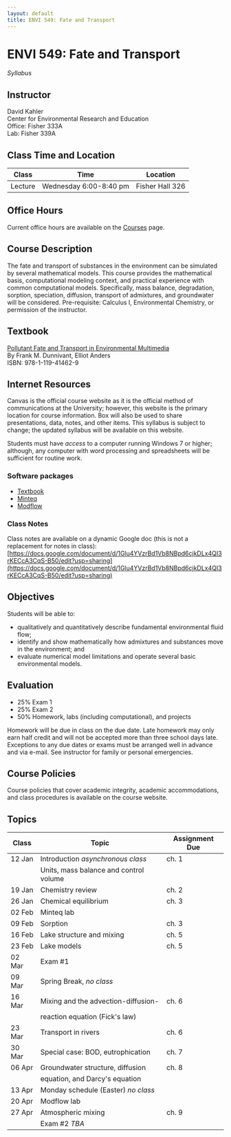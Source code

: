 ```yaml
---
layout: default
title: ENVI 549: Fate and Transport
---
```

# ENVI 549: Fate and Transport  

*Syllabus*  
## Instructor  
David Kahler  
Center for Environmental Research and Education  
Office: Fisher 333A  
Lab: Fisher 339A  

## Class Time and Location  

|Class|Time|Location|
|---|---|---|
|Lecture|Wednesday 6:00-8:40 pm|Fisher Hall 326|  

## Office Hours
Current office hours are available on the [Courses](courses.html) page.  

## Course Description
The fate and transport of substances in the environment can be simulated by several mathematical models.  This course provides the mathematical basis, computational modeling context, and practical experience with common computational models.  Specifically, mass balance, degradation, sorption, speciation, diffusion, transport of admixtures, and groundwater will be considered.  Pre-requisite: Calculus I, Environmental Chemistry, or permission of the instructor.  

## Textbook
[Pollutant Fate and Transport in Environmental Multimedia](https://www.wiley.com/en-us/Pollutant+Fate+and+Transport+in+Environmental+Multimedia-p-9781119414629)  
By Frank M. Dunnivant, Elliot Anders  
ISBN: 978-1-119-41462-9  

## Internet Resources  
Canvas is the official course website as it is the official method of communications at the University; however, this website is the primary location for course information.  Box will also be used to share presentations, data, notes, and other items.  This syllabus is subject to change; the updated syllabus will be available on this website.  

Students must have *access* to a computer running Windows 7 or higher; although, any computer with word processing and spreadsheets will be sufficient for routine work.  

### Software packages  
- [Textbook](https://sites.google.com/a/whitman.edu/frank-dunnivant-webpage/environmentalsoftware)  
- [Minteq](https://vminteq.lwr.kth.se/)  
- [Modflow](https://github.com/hydro-lab/hydro-lab.github.io/wiki/1.2.4.1-Modflow-Resources)  

### Class Notes  
Class notes are available on a dynamic Google doc (this is not a replacement for notes in class):  
[https://docs.google.com/document/d/1Glu4YVzrBd1Vb8NBpd6cjkDLx4QI3rKECcA3CqS-B50/edit?usp=sharing](https://docs.google.com/document/d/1Glu4YVzrBd1Vb8NBpd6cjkDLx4QI3rKECcA3CqS-B50/edit?usp=sharing)  

## Objectives 
Students will be able to:
- qualitatively and quantitatively describe fundamental environmental fluid flow;  
- identify and show mathematically how admixtures and substances move in the environment; and  
- evaluate numerical model limitations and operate several basic environmental models.  

## Evaluation
- 25% Exam 1  
- 25% Exam 2  
- 50% Homework, labs (including computational), and projects  

Homework will be due in class on the due date.  Late homework may only earn half credit and will not be accepted more than three school days late.  Exceptions to any due dates or exams must be arranged well in advance and via e-mail.  See instructor for family or personal emergencies.  

## Course Policies  
Course policies that cover academic integrity, academic accommodations, and class procedures is available on the course website.  

## Topics  

|Class |Topic                                  |Assignment Due|
|------|---------------------------------------|---|
|12 Jan|Introduction *asynchronous class*      |ch. 1 |
|      |Units, mass balance and control volume | |
|19 Jan|Chemistry review                       |ch. 2 |
|26 Jan|Chemical equilibrium                   |ch. 3 |
|02 Feb|Minteq lab                             | |
|09 Feb|Sorption                               |ch. 3 |
|16 Feb|Lake structure and mixing              |ch. 5 |
|23 Feb|Lake models                            |ch. 5 |
|02 Mar|Exam #1                                | |
|09 Mar|Spring Break, *no class*               | |
|16 Mar|Mixing and the advection-diffusion-    |ch. 6 |
|      |reaction equation (Fick's law)         | |
|23 Mar|Transport in rivers                    |ch. 6 |
|30 Mar|Special case: BOD, eutrophication      |ch. 7 |
|06 Apr|Groundwater structure, diffusion       |ch. 8 |
|      |equation, and Darcy's equation         | |
|13 Apr|Monday schedule (Easter) *no class*    | |
|20 Apr|Modflow lab                            | |
|27 Apr|Atmospheric mixing                     |ch. 9 |
|      |Exam #2 *TBA*                          | |  
